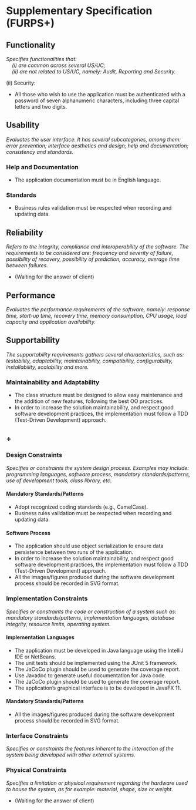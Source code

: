 # Supplementary Specification (FURPS+)

## Functionality

_Specifies functionalities that:  
&nbsp; &nbsp; (i) are common across several US/UC;  
&nbsp; &nbsp; (ii) are not related to US/UC, namely: Audit, Reporting and Security._

(ii)
Security:
* All those who wish to use the application must be authenticated with a password of seven alphanumeric characters, including three capital letters and two digits.


## Usability

_Evaluates the user interface. It has several subcategories,
among them: error prevention; interface aesthetics and design; help and
documentation; consistency and standards._

### Help and Documentation
* The application documentation must be in English language.

### Standards
* Business rules validation must be respected when recording and updating data.


## Reliability

_Refers to the integrity, compliance and interoperability of the software. The requirements to be considered are: frequency and severity of failure, possibility of recovery, possibility of prediction, accuracy, average time between failures._

* (Waiting for the answer of client)


## Performance

_Evaluates the performance requirements of the software, namely: response time, start-up time, recovery time, memory consumption, CPU usage, load capacity and application availability._



## Supportability

_The supportability requirements gathers several characteristics, such as:
testability, adaptability, maintainability, compatibility,
configurability, installability, scalability and more._

### Maintainability and Adaptability
* The class structure must be designed to allow easy maintenance and the addition of new features, following the best OO practices.
*  In order to increase the solution maintainability, and respect good software development practices, the implementation 
must follow a TDD (Test-Driven Development) approach.



## +

### Design Constraints

_Specifies or constraints the system design process. Examples may include: programming languages, software process, mandatory standards/patterns, use of development tools, class library, etc._

#### Mandatory Standards/Patterns
* Adopt recognized coding standards (e.g., CamelCase).
* Business rules validation must be respected when recording and updating data.

#### Software Process
* The application should use object serialization to ensure data persistence between two runs of the application.
* In order to increase the solution maintainability, and respect good software development practices, the implementation
  must follow a TDD (Test-Driven Development) approach.
* All the images/figures produced during the software development process should be recorded in SVG format.



### Implementation Constraints

_Specifies or constraints the code or construction of a system
such as: mandatory standards/patterns, implementation languages,
database integrity, resource limits, operating system._

#### Implementation Languages
* The application must be developed in Java language using the IntelliJ IDE or NetBeans. 
* The unit tests should be implemented using the JUnit 5 framework. 
* The JaCoCo plugin should be used to generate the coverage report.
* Use Javadoc to generate useful documentation for Java code.
* The JaCoCo plugin should be used to generate the coverage report.
* The application’s graphical interface is to be developed in JavaFX 11.

#### Mandatory Standards/Patterns
* All the images/figures produced during the software development process should be recorded in SVG format.


### Interface Constraints

_Specifies or constraints the features inherent to the interaction of the
system being developed with other external systems._



### Physical Constraints

_Specifies a limitation or physical requirement regarding the hardware used to house the system, as for example: material, shape, size or weight._

* (Waiting for the answer of client)


